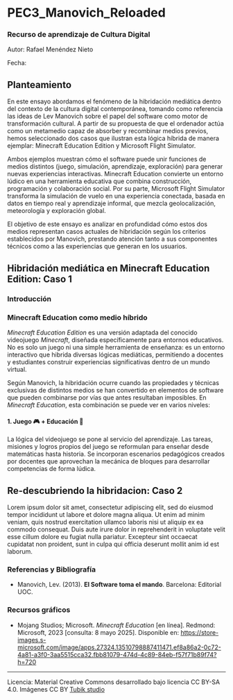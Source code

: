 # PEC3_Manovich_Reloaded

### Recurso de aprendizaje de Cultura Digital 


Autor: Rafael Menéndez Nieto


Fecha: 


## Planteamiento


En este ensayo abordamos el fenómeno de la hibridación mediática dentro del contexto de la cultura digital contemporánea, tomando como referencia las ideas de Lev Manovich sobre el papel del software como motor de transformación cultural. A partir de su propuesta de que el ordenador actúa como un metamedio capaz de absorber y recombinar medios previos, hemos seleccionado dos casos que ilustran esta lógica híbrida de manera ejemplar: Minecraft Education Edition y Microsoft Flight Simulator.

Ambos ejemplos muestran cómo el software puede unir funciones de medios distintos (juego, simulación, aprendizaje, exploración) para generar nuevas experiencias interactivas. Minecraft Education convierte un entorno lúdico en una herramienta educativa que combina construcción, programación y colaboración social. Por su parte, Microsoft Flight Simulator transforma la simulación de vuelo en una experiencia conectada, basada en datos en tiempo real y aprendizaje informal, que mezcla geolocalización, meteorología y exploración global.

El objetivo de este ensayo es analizar en profundidad cómo estos dos medios representan casos actuales de hibridación según los criterios establecidos por Manovich, prestando atención tanto a sus componentes técnicos como a las experiencias que generan en los usuarios.


## Hibridación mediática en Minecraft Education Edition: Caso 1


### Introducción


### Minecraft Education como medio híbrido

_Minecraft Education Edition_ es una versión adaptada del conocido videojuego _Minecraft_, diseñada específicamente para entornos educativos. No es solo un juego ni una simple herramienta de enseñanza: es un entorno interactivo que hibrida diversas lógicas mediáticas, permitiendo a docentes y estudiantes construir experiencias significativas dentro de un mundo virtual.

Según Manovich, la hibridación ocurre cuando las propiedades y técnicas exclusivas de distintos medios se han convertido en elementos de software que pueden combinarse por vías que antes resultaban imposibles. En _Minecraft Education_, esta combinación se puede ver en varios niveles:

#### 1. Juego :video_game: + Educación :book:

La lógica del videojuego se pone al servicio del aprendizaje. Las tareas, misiones y logros propios del juego se reformulan para enseñar desde matemáticas hasta historia. Se incorporan escenarios pedagógicos creados por docentes que aprovechan la mecánica de bloques para desarrollar competencias de forma lúdica.



## Re-descubriendo la hibridacion: Caso 2

Lorem ipsum dolor sit amet, consectetur adipiscing elit, sed do eiusmod tempor incididunt ut labore et dolore magna aliqua. Ut enim ad minim veniam, quis nostrud exercitation ullamco laboris nisi ut aliquip ex ea commodo consequat. Duis aute irure dolor in reprehenderit in voluptate velit esse cillum dolore eu fugiat nulla pariatur. Excepteur sint occaecat cupidatat non proident, sunt in culpa qui officia deserunt mollit anim id est laborum.


### Referencias y Bibliografía

* Manovich, Lev. (2013). **El Software toma el mando**. Barcelona: Editorial UOC. 

### Recursos gráficos
* Mojang Studios; Microsoft. _Minecraft Education_ [en línea]. Redmond: Microsoft, 2023 [consulta: 8 mayo 2025]. Disponible en: https://store-images.s-microsoft.com/image/apps.27324.13510798887411471.ef8a86a2-0c72-4a81-a3f0-3aa5515cca32.fbb81079-474d-4c89-84eb-f57f71b89f74?h=720
----

Licencia: Material Creative Commons desarrollado bajo licencia CC BY-SA 4.0. Imágenes CC BY [Tubik studio](https://blog.tubikstudio.com/how-to-create-original-flat-illustrations-designers-tips/) 

